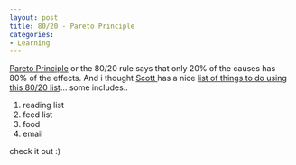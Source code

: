 ```yaml
---
layout: post
title: 80/20 - Pareto Principle
categories:
- Learning
---
```



[Pareto Principle](http://en.wikipedia.org/wiki/Pareto_principle) or the 80/20 rule says that only 20% of the causes has 80% of the effects. And i thought [Scott ](http://www.scotthyoung.com/)has a nice [list of things to do using this 80/20 list](http://www.scotthyoung.com/blog/2007/06/05/twenty-unique-ways-to-use-the-8020-rule-today/)… some includes..

1. reading list
2. feed list
3. food
4. email

check it out :)
